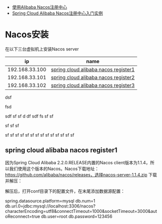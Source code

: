 * [使用Alibaba Nacos注册中心](https://www.kancloud.cn/mrbird/spring-cloud/1271133)
* [Spring Cloud Alibaba Nacos注册中心入门实例](https://mrbird.cc/Spring-Cloud-Alibaba-Nacos%E6%B3%A8%E5%86%8C%E4%B8%AD%E5%BF%83.html)

# Nacos安装

在以下三台虚拟机上安装Nacos server

ip | name |
---|---|
192.168.33.100|	 [spring cloud alibaba nacos register1](#spring-cloud-alibaba-nacos-register1)	|
192.168.33.101|	 [spring cloud alibaba nacos register2]()  |
192.168.33.102| [spring cloud alibaba nacos register3]()  |


dsf

fsd

sdf
sf
sf
d
df
sdf
fs
sf
sf

sf
sf
sf

sf
sf
sf
sf
sf
sf
sf
sf
sf
sf
sf
sf
sf
sf



## spring cloud alibaba nacos register1


因为Spring Cloud Alibaba 2.2.0.RELEASE内置的Nacos client版本为1.1.4，所以我们使用这个版本的Nacos。Nacos下载地址：https://github.com/alibaba/nacos/releases，选择nacos-server-1.1.4.zip 下载并解压：

解压后，打开conf目录下的配置文件，在末尾添加数据源配置：

spring.datasource.platform=mysql
db.num=1
db.url.0=jdbc:mysql://localhost:3306/nacos?characterEncoding=utf8&connectTimeout=1000&socketTimeout=3000&autoReconnect=true
db.user=root
db.password=123456
